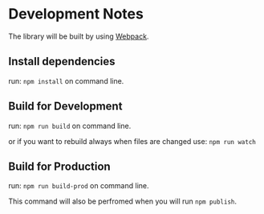 # Development Notes
The library will be built by using [Webpack](https://github.com/webpack/webpack).

## Install dependencies
run: `npm install` on command line.

## Build for Development
run: `npm run build` on command line.

or if you want to rebuild always when files are changed use: `npm run watch`

## Build for Production
run: `npm run build-prod` on command line.

This command will also be perfromed when you will run `npm publish`. 
